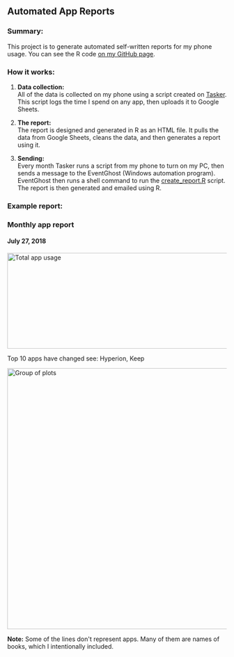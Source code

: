 Automated App Reports
---------------------

### Summary:

This project is to generate automated self-written reports for my phone
usage. You can see the R code [on my GitHub
page](https://github.com/visuelledata/AppReports).

### How it works:

1.  **Data collection:**  
    All of the data is collected on my phone using a script created on
    [Tasker](https://play.google.com/store/apps/details?id=net.dinglisch.android.taskerm&hl=en).
    This script logs the time I spend on any app, then uploads it to
    Google Sheets.

2.  **The report:**  
    The report is designed and generated in R as an HTML file. It pulls
    the data from Google Sheets, cleans the data, and then generates a
    report using it.

3.  **Sending:**  
    Every month Tasker runs a script from my phone to turn on my PC,
    then sends a message to the EventGhost (Windows automation program).
    EventGhost then runs a shell command to run the
    [create\_report.R](https://github.com/visuelledata/AppReports/blob/master/create_report.R)
    script. The report is then generated and emailed using R.

### Example report:

### Monthly app report

#### July 27, 2018

<img src="D:/rproj/AppReports/plot1.jpeg" alt="Total app usage" height="220" width="600">

Top 10 apps have changed see: Hyperion, Keep

<img src="D:/rproj/AppReports/plot2.jpeg" alt="Group of plots" height="600" width="600">

**Note:** Some of the lines don't represent apps. Many of them are names
of books, which I intentionally included.
